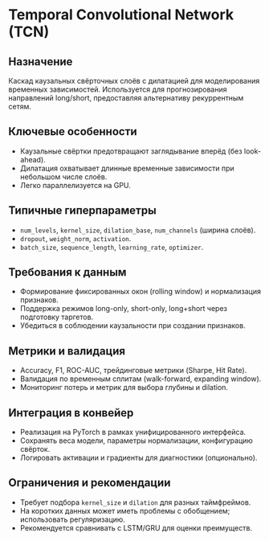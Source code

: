 # Temporal Convolutional Network (TCN)

## Назначение
Каскад каузальных свёрточных слоёв с дилатацией для моделирования временных зависимостей. Используется для прогнозирования направлений long/short, предоставляя альтернативу рекуррентным сетям.

## Ключевые особенности
- Каузальные свёртки предотвращают заглядывание вперёд (без look-ahead).
- Дилатация охватывает длинные временные зависимости при небольшом числе слоёв.
- Легко параллелизуется на GPU.

## Типичные гиперпараметры
- `num_levels`, `kernel_size`, `dilation_base`, `num_channels` (ширина слоёв).
- `dropout`, `weight_norm`, `activation`.
- `batch_size`, `sequence_length`, `learning_rate`, `optimizer`.

## Требования к данным
- Формирование фиксированных окон (rolling window) и нормализация признаков.
- Поддержка режимов long-only, short-only, long+short через подготовку таргетов.
- Убедиться в соблюдении каузальности при создании признаков.

## Метрики и валидация
- Accuracy, F1, ROC-AUC, трейдинговые метрики (Sharpe, Hit Rate).
- Валидация по временным сплитам (walk-forward, expanding window).
- Мониторинг потерь и метрик для выбора глубины и dilation.

## Интеграция в конвейер
- Реализация на PyTorch в рамках унифицированного интерфейса.
- Сохранять веса модели, параметры нормализации, конфигурацию свёрток.
- Логировать активации и градиенты для диагностики (опционально).

## Ограничения и рекомендации
- Требует подбора `kernel_size` и `dilation` для разных таймфреймов.
- На коротких данных может иметь проблемы с обобщением; использовать регуляризацию.
- Рекомендуется сравнивать с LSTM/GRU для оценки преимуществ.
